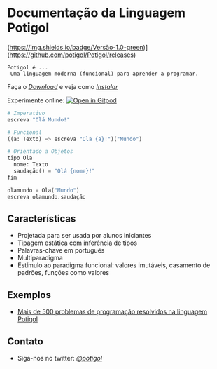 # Documentação da Linguagem Potigol

(https://img.shields.io/badge/Versão-1.0-green)](https://github.com/potigol/Potigol/releases)

```tip
Potigol é ...
 Uma linguagem moderna (funcional) para aprender a programar.
```

Faça o *[Download](https://github.com/potigol/Potigol/releases)* e veja como *[Instalar](https://github.com/potigol/Potigol#como-usar)*

Experimente online: [![Open in Gitpod](https://gitpod.io/button/open-in-gitpod.svg)](https://gitpod.io#snapshot/635c2c25-4a9a-4f97-a258-594be811ef1b)

```python
# Imperativo
escreva "Olá Mundo!"

# Funcional
((a: Texto) => escreva "Ola {a}!")("Mundo")

# Orientado a Objetos
tipo Ola
  nome: Texto
  saudação() = "Olá {nome}!"
fim

olamundo = Ola("Mundo")
escreva olamundo.saudação
```

## Características
 * Projetada para ser usada por alunos iniciantes
 * Tipagem estática com inferência de tipos
 * Palavras-chave em português
 * Multiparadigma
 * Estímulo ao paradigma funcional: valores imutáveis, casamento de padrões, funções como valores



## Exemplos

 - [Mais de 500 problemas de programação resolvidos na linguagem Potigol](https://potigol.github.io/uoj-potigol/)

## Contato

 - Siga-nos no twitter: *[@potigol](https://twitter.com/potigol)*
